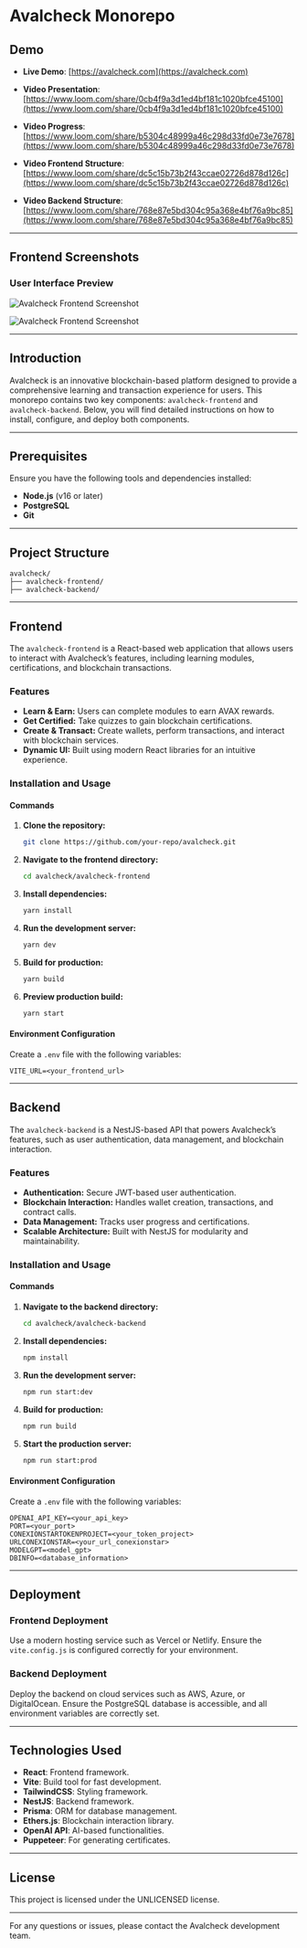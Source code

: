# **Avalcheck Monorepo**

## **Demo**

- **Live Demo**: [https://avalcheck.com](https://avalcheck.com)
- **Video Presentation**: [https://www.loom.com/share/0cb4f9a3d1ed4bf181c1020bfce45100](https://www.loom.com/share/0cb4f9a3d1ed4bf181c1020bfce45100)

- **Video Progress**: [https://www.loom.com/share/b5304c48999a46c298d33fd0e73e7678](https://www.loom.com/share/b5304c48999a46c298d33fd0e73e7678)

- **Video Frontend Structure**: [https://www.loom.com/share/dc5c15b73b2f43ccae02726d878d126c](https://www.loom.com/share/dc5c15b73b2f43ccae02726d878d126c)

- **Video Backend Structure**: [https://www.loom.com/share/768e87e5bd304c95a368e4bf76a9bc85](https://www.loom.com/share/768e87e5bd304c95a368e4bf76a9bc85)

---

## **Frontend Screenshots**

### **User Interface Preview**

![Avalcheck Frontend Screenshot](./screen1.png)

![Avalcheck Frontend Screenshot](./screen2.png)

---

## **Introduction**

Avalcheck is an innovative blockchain-based platform designed to provide a comprehensive learning and transaction experience for users. This monorepo contains two key components: `avalcheck-frontend` and `avalcheck-backend`. Below, you will find detailed instructions on how to install, configure, and deploy both components.

---

## **Prerequisites**

Ensure you have the following tools and dependencies installed:

- **Node.js** (v16 or later)
- **PostgreSQL**
- **Git**

---

## **Project Structure**

```plaintext
avalcheck/
├── avalcheck-frontend/
├── avalcheck-backend/
```

---

## **Frontend**

The `avalcheck-frontend` is a React-based web application that allows users to interact with Avalcheck’s features, including learning modules, certifications, and blockchain transactions.

### **Features**

- **Learn & Earn:** Users can complete modules to earn AVAX rewards.
- **Get Certified:** Take quizzes to gain blockchain certifications.
- **Create & Transact:** Create wallets, perform transactions, and interact with blockchain services.
- **Dynamic UI:** Built using modern React libraries for an intuitive experience.

### **Installation and Usage**

#### **Commands**

1. **Clone the repository:**

   ```bash
   git clone https://github.com/your-repo/avalcheck.git
   ```

2. **Navigate to the frontend directory:**

   ```bash
   cd avalcheck/avalcheck-frontend
   ```

3. **Install dependencies:**

   ```bash
   yarn install
   ```

4. **Run the development server:**

   ```bash
   yarn dev
   ```

5. **Build for production:**

   ```bash
   yarn build
   ```

6. **Preview production build:**
   ```bash
   yarn start
   ```

#### **Environment Configuration**

Create a `.env` file with the following variables:

```env
VITE_URL=<your_frontend_url>
```

---

## **Backend**

The `avalcheck-backend` is a NestJS-based API that powers Avalcheck’s features, such as user authentication, data management, and blockchain interaction.

### **Features**

- **Authentication:** Secure JWT-based user authentication.
- **Blockchain Interaction:** Handles wallet creation, transactions, and contract calls.
- **Data Management:** Tracks user progress and certifications.
- **Scalable Architecture:** Built with NestJS for modularity and maintainability.

### **Installation and Usage**

#### **Commands**

1. **Navigate to the backend directory:**

   ```bash
   cd avalcheck/avalcheck-backend
   ```

2. **Install dependencies:**

   ```bash
   npm install
   ```

3. **Run the development server:**

   ```bash
   npm run start:dev
   ```

4. **Build for production:**

   ```bash
   npm run build
   ```

5. **Start the production server:**
   ```bash
   npm run start:prod
   ```

#### **Environment Configuration**

Create a `.env` file with the following variables:

```env
OPENAI_API_KEY=<your_api_key>
PORT=<your_port>
CONEXIONSTARTOKENPROJECT=<your_token_project>
URLCONEXIONSTAR=<your_url_conexionstar>
MODELGPT=<model_gpt>
DBINFO=<database_information>
```

---

## **Deployment**

### **Frontend Deployment**

Use a modern hosting service such as Vercel or Netlify. Ensure the `vite.config.js` is configured correctly for your environment.

### **Backend Deployment**

Deploy the backend on cloud services such as AWS, Azure, or DigitalOcean. Ensure the PostgreSQL database is accessible, and all environment variables are correctly set.

---

## **Technologies Used**

- **React**: Frontend framework.
- **Vite**: Build tool for fast development.
- **TailwindCSS**: Styling framework.
- **NestJS**: Backend framework.
- **Prisma**: ORM for database management.
- **Ethers.js**: Blockchain interaction library.
- **OpenAI API**: AI-based functionalities.
- **Puppeteer**: For generating certificates.

---

## **License**

This project is licensed under the UNLICENSED license.

---

For any questions or issues, please contact the Avalcheck development team.
